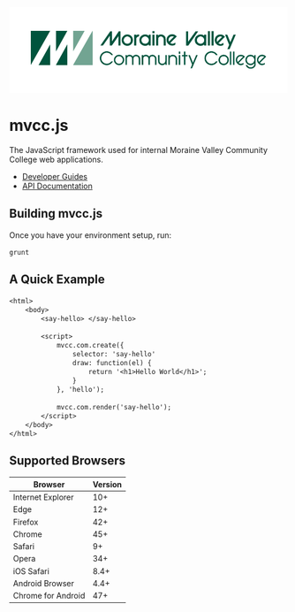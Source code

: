 ![logo](docs/img/logo.png)

# mvcc.js

The JavaScript framework used for internal Moraine Valley Community College web applications. 

* [Developer Guides](docs/guides/guides.md)
* [API Documentation](docs/api/api.md)

## Building mvcc.js

Once you have your environment setup, run:

    grunt

## A Quick Example

	<html>
		<body>
			<say-hello> </say-hello>

			<script>
				mvcc.com.create({
					selector: 'say-hello'
					draw: function(el) {
						return '<h1>Hello World</h1>';
					}
				}, 'hello');

				mvcc.com.render('say-hello');
			</script>
		</body>
	</html>

## Supported Browsers

| Browser            | Version |
| ------------------ | ------- |
| Internet Explorer  | 10+     |
| Edge               | 12+     |
| Firefox            | 42+     |
| Chrome             | 45+     |
| Safari             | 9+      |
| Opera              | 34+     |
| iOS Safari         | 8.4+    |
| Android Browser    | 4.4+    |
| Chrome for Android | 47+     |


